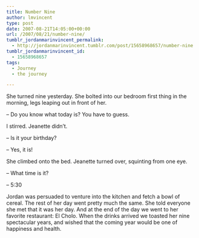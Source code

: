 ```yaml
---
title: Number Nine
author: lmvincent
type: post
date: 2007-08-21T14:05:00+00:00
url: /2007/08/21/number-nine/
tumblr_jordanmarinvincent_permalink:
  - http://jordanmarinvincent.tumblr.com/post/15658968657/number-nine
tumblr_jordanmarinvincent_id:
  - 15658968657
tags:
  - Journey
  - the journey

---
```

She turned nine yesterday. She bolted into our bedroom first thing in the morning, legs leaping out in front of her.

&ndash; Do you know what today is? You have to guess.

I stirred. Jeanette didn&rsquo;t.

&ndash; Is it your birthday?

&ndash; Yes, it is!

She climbed onto the bed. Jeanette turned over, squinting from one eye.

&ndash; What time is it?

&ndash; 5:30

Jordan was persuaded to venture into the kitchen and fetch a bowl of cereal. The rest of her day went pretty much the same. She told everyone she met that it was her day. And at the end of the day we went to her favorite restaurant: El Cholo. When the drinks arrived we toasted her nine spectacular years, and wished that the coming year would be one of happiness and health.

<div class="blogger-post-footer">
  <img loading="lazy" width="1" height="1" src="https://blogger.googleusercontent.com/tracker/9039099668816362935-5854352305164980368?l=jordansjourney2.blogspot.com" alt="" />
</div>